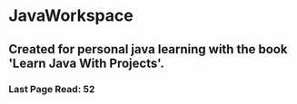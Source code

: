 # JavaWorkspace
## Created for personal java learning with the book 'Learn Java With Projects'.
### Last Page Read: 52